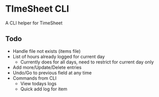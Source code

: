 # TImeSheet CLI
A CLI helper for TimeSheet

## Todo
- Handle file not exists (items file)
- List of hours already logged for current day
    - Currently does for all days, need to restrict for current day only
- Add more/Update/Delete entries
- Undo/Go to previous field at any time
- Commands from CLI
    - View todays logs
    - Quick add log for item
